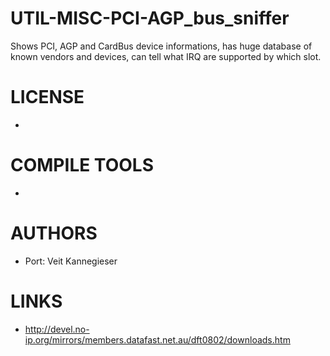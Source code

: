 UTIL-MISC-PCI-AGP_bus_sniffer
=============================

Shows PCI, AGP and CardBus device informations, has huge database of known vendors and devices, can tell what IRQ are supported by which slot.

LICENSE
===============
* 

COMPILE TOOLS
===============
* 

AUTHORS
===============
* Port: Veit Kannegieser

LINKS
===============
* http://devel.no-ip.org/mirrors/members.datafast.net.au/dft0802/downloads.htm
